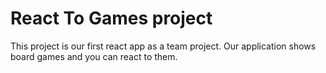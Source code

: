 # React To Games project

This project is our first react app as a team project. Our application shows board games and you can react to them.
